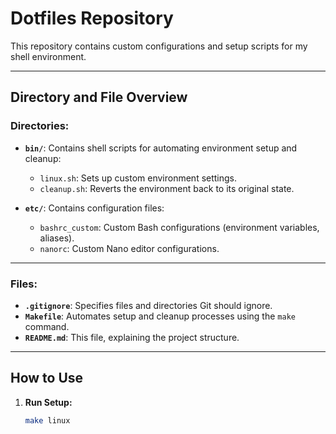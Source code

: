 # Dotfiles Repository

This repository contains custom configurations and setup scripts for my shell environment.

---

## **Directory and File Overview**

### **Directories:**
- **`bin/`**: Contains shell scripts for automating environment setup and cleanup:
  - `linux.sh`: Sets up custom environment settings.
  - `cleanup.sh`: Reverts the environment back to its original state.

- **`etc/`**: Contains configuration files:
  - `bashrc_custom`: Custom Bash configurations (environment variables, aliases).
  - `nanorc`: Custom Nano editor configurations.

---

### **Files:**
- **`.gitignore`**: Specifies files and directories Git should ignore.
- **`Makefile`**: Automates setup and cleanup processes using the `make` command.
- **`README.md`**: This file, explaining the project structure.

---

## **How to Use**

1. **Run Setup:**
   ```bash
   make linux

